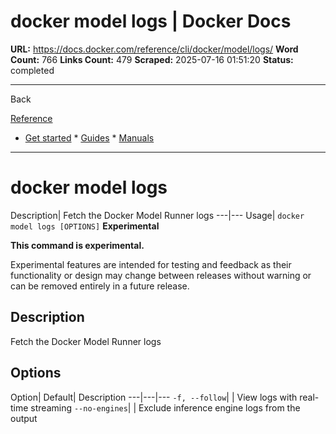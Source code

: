# docker model logs | Docker Docs

**URL:** https://docs.docker.com/reference/cli/docker/model/logs/
**Word Count:** 766
**Links Count:** 479
**Scraped:** 2025-07-16 01:51:20
**Status:** completed

---

Back

[Reference](https://docs.docker.com/reference/)

  * [Get started](https://docs.docker.com/get-started/)   * [Guides](https://docs.docker.com/guides/)   * [Manuals](https://docs.docker.com/manuals/)

* * *

# docker model logs

Description| Fetch the Docker Model Runner logs   ---|---   Usage| `docker model logs [OPTIONS]`      **Experimental**

**This command is experimental.**

Experimental features are intended for testing and feedback as their functionality or design may change between releases without warning or can be removed entirely in a future release.

## Description

Fetch the Docker Model Runner logs

## Options

Option| Default| Description   ---|---|---   `-f, --follow`| | View logs with real-time streaming   `--no-engines`| | Exclude inference engine logs from the output